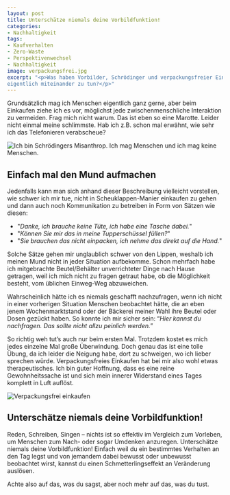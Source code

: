 ```yaml
---
layout: post
title: Unterschätze niemals deine Vorbildfunktion!
categories:
- Nachhaltigkeit
tags:
- Kaufverhalten
- Zero-Waste
- Perspektivenwechsel
- Nachhaltigkeit
image: verpackungsfrei.jpg
excerpt: "<p>Was haben Vorbilder, Schrödinger und verpackungsfreier Einkauf
eigentlich miteinander zu tun?</p>"
---
```


Grundsätzlich mag ich Menschen eigentlich ganz gerne, aber beim Einkaufen ziehe
ich es vor, möglichst jede zwischenmenschliche Interaktion zu vermeiden. Frag
mich nicht warum. Das ist eben so eine Marotte. Leider nicht einmal meine
schlimmste. Hab ich z.B. schon mal erwähnt, wie sehr ich das Telefonieren
verabscheue?

![Ich bin Schrödingers Misanthrop. Ich mag Menschen und ich mag keine Menschen.]({{site.baseurl}}/assets/img/posts/schroedingers_misanthrop.jpg)

## Einfach mal den Mund aufmachen

Jedenfalls kann man sich anhand dieser Beschreibung vielleicht vorstellen, wie
schwer ich mir tue, nicht in Scheuklappen-Manier einkaufen zu gehen und dann
auch noch Kommunikation zu betreiben in Form von Sätzen wie diesen:

- "*Danke, ich brauche keine Tüte, ich habe eine Tasche dabei.*"
- "*Können Sie mir das in meine Tupperschüssel füllen?*"
- "*Sie brauchen das nicht einpacken, ich nehme das direkt auf die Hand.*"

Solche Sätze gehen mir unglaublich schwer von den Lippen, weshalb ich meinen
Mund nicht in jeder Situation aufbekomme. Schon mehrfach habe ich mitgebrachte
Beutel/Behälter unverrichteter Dinge nach Hause getragen, weil ich mich nicht zu
fragen getraut habe, ob die Möglichkeit besteht, vom üblichen Einweg-Weg
abzuweichen.

Wahrscheinlich hätte ich es niemals geschafft nachzufragen, wenn ich nicht in
einer vorherigen Situation Menschen beobachtet hätte, die an eben jenem
Wochenmarktstand oder der Bäckerei meiner Wahl ihre Beutel oder Dosen gezückt
haben. So konnte ich mir sicher sein: “*Hier kannst du nachfragen. Das sollte
nicht allzu peinlich werden.*”

So richtig weh tut’s auch nur beim ersten Mal. Trotzdem kostet es mich jedes
einzelne Mal große Überwindung. Doch genau das ist eine tolle Übung, da ich
leider die Neigung habe, dort zu schweigen, wo ich lieber sprechen würde.
Verpackungsfreies Einkaufen hat bei mir also wohl etwas therapeutisches. Ich bin
guter Hoffnung, dass es eine reine Gewohnheitssache ist und sich mein innerer
Widerstand eines Tages komplett in Luft auflöst.

![Verpackungsfrei einkaufen]({{site.baseurl}}/assets/img/posts/verpackungsfrei.jpg)

## Unterschätze niemals deine Vorbildfunktion!

Reden, Schreiben, Singen – nichts ist so effektiv im Vergleich zum Vorleben, um
Menschen zum Nach- oder sogar Umdenken anzuregen. Unterschätze niemals deine
Vorbildfunktion! Einfach weil du ein bestimmtes Verhalten an den Tag legst und
von jemandem dabei bewusst oder unbewusst beobachtet wirst, kannst du einen
Schmetterlingseffekt an Veränderung auslösen.

Achte also auf das, was du sagst, aber noch mehr auf das, was du tust.
